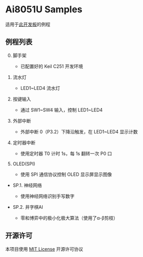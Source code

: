 # Ai8051U Samples

适用于[此开发板](https://oshwhub.com/fangs233/ai8051u-board)的例程

## 例程列表

0. 脚手架
   
   - 已配置好的 Keil C251 开发环境

1. 流水灯
   
   - LED1\~LED4 流水灯

2. 按键输入
   
   - 通过 SW1\~SW4 输入，控制 LED1\~LED4

3. 外部中断
   
   - 外部中断 0（P3.2）下降沿触发，在 LED1\~LED4 显示计数

4. 定时器中断
   
   - 使用定时器 T0 计时 1s，每 1s 翻转一次 P0 口

5. OLED(SPI)

   - 使用 SPI 通信协议控制 OLED 显示屏显示图像

- SP.1. 神经网络
  
   - 使用神经网络识别手写数字

- SP.2. 井字棋AI

   - 零和博弈中的极小化极大算法（使用了α-β剪枝）

## 开源许可

本项目使用 [MIT License](https://choosealicense.com/licenses/mit/) 开源许可协议
